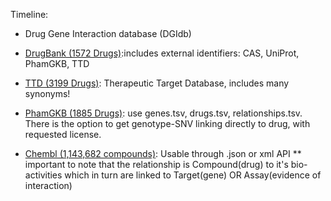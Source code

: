 
Timeline: 

* Drug Gene Interaction database (DGIdb)

* [DrugBank (1572 Drugs)](http://www.drugbank.ca/downloads):includes external identifiers: CAS, UniProt, PhamGKB, TTD

* [TTD (3199 Drugs)](http://bidd.nus.edu.sg/group/cjttd/TTD_Download.asp): Therapeutic Target Database, includes many synonyms!

* [PhamGKB (1885 Drugs)](http://www.pharmgkb.org/resources/downloads_and_web_services.jsp): use genes.tsv, drugs.tsv, relationships.tsv. There is the option to get genotype-SNV linking directly to drug, with requested license.

* [Chembl (1,143,682 compounds)](https://www.ebi.ac.uk/chembldb/index.php/downloads): Usable through .json or xml API ** important to note that the relationship is Compound(drug) to it's bio-activities which in turn are linked to Target(gene) OR Assay(evidence of interaction)
